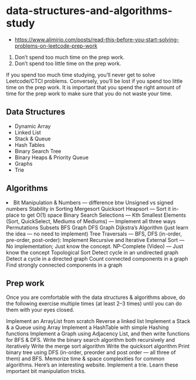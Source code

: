 # data-structures-and-algorithms-study

- https://www.alimirio.com/posts/read-this-before-you-start-solving-problems-on-leetcode-prep-work

1. Don’t spend too much time on the prep work.
2. Don’t spend too little time on the prep work.

If you spend too much time studying, you’ll never get to solve Leetcode/CTCI problems. Conversely, you’ll be lost if you spend too little time on the prep work. It is important that you spend the right amount of time for the prep work to make sure that you do not waste your time.

## Data Structures
- Dynamic Array
- Linked List
- Stack & Queue
- Hash Tables
- Binary Search Tree
- Binary Heaps & Priority Queue
- Graphs
- Trie

## Algorithms
<li> Bit Manipulation & Numbers — difference btw Unsigned vs signed numbers
Stability in Sorting
Mergesort
Quicksort
Heapsort — Sort it in-place to get O(1) space
Binary Search
Selections — Kth Smallest Elements (Sort, QuickSelect, Mediums of Mediums) — Implement all three ways
Permutations
Subsets
BFS Graph
DFS Graph
Dijkstra’s Algorithm (just learn the idea — no need to implement)
Tree Traversals — BFS, DFS (in-order, pre-order, post-order): Implement Recursive and Iterative
External Sort — No implementation; Just know the concept.
NP-Complete (Video) — Just know the concept
Topological Sort
Detect cycle in an undirected graph
Detect a cycle in a directed graph
Count connected components in a graph
Find strongly connected components in a graph
  
## Prep work
Once you are comfortable with the data structures & algorithms above, do the following exercise multiple times (at least 2–3 times) until you can do them with your eyes closed.

Implement an ArrayList from scratch
Reverse a linked list
Implement a Stack & a Queue using Array
Implement a HashTable with simple Hashing functions
Implement a Graph using Adjacency List, and then write functions for BFS & DFS.
Write the binary search algorithm both recursively and iteratively
Write the merge sort algorithm
Write the quicksort algorithm
Print binary tree using DFS (in-order, preorder and post order — all three of them) and BFS.
Memorize time & space complexities for common algorithms. Here’s an interesting website.
Implement a trie.
Learn these important bit manipulation tricks.
